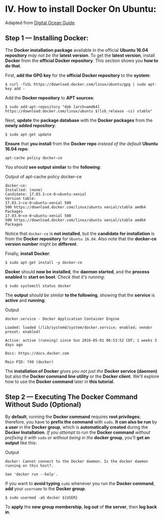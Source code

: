 # IV. How to install Docker On Ubuntu:

Adapted from [Digital Ocean Guide](https://www.digitalocean.com/community/tutorials/how-to-install-and-use-docker-on-ubuntu-16-04).

## Step 1 — Installing Docker:

The **Docker installation package** available in the official **Ubuntu 16.04 repository** *may not be the* **latest version**. To get the **latest version**, install **Docker** from the **official Docker repository**. This section shows you **how to do that**.

First, **add the GPG key** for the **official Docker repository** to the **system**:

```shell
$ curl -fsSL https://download.docker.com/linux/ubuntu/gpg | sudo apt-key add -
```

Add the **Docker repository** to **APT sources**:

```shell
$ sudo add-apt-repository "deb [arch=amd64] https://download.docker.com/linux/ubuntu $(lsb_release -cs) stable"
```

Next, **update** the **package database** with the **Docker packages** from the **newly added repository**:

```shell
$ sudo apt-get update
```

**Ensure** that **you install** from the **Docker repo** *instead of the default* **Ubuntu 16.04 repo**:

```shell
apt-cache policy docker-ce
```

You should **see output similar** to the **following**:

Output of apt-cache policy docker-ce

```shell
docker-ce:
Installed: (none)
Candidate: 17.03.1~ce-0~ubuntu-xenial
Version table:
17.03.1~ce-0~ubuntu-xenial 500
500 https://download.docker.com/linux/ubuntu xenial/stable amd64 Packages
17.03.0~ce-0~ubuntu-xenial 500
500 https://download.docker.com/linux/ubuntu xenial/stable amd64 Packages
```

Notice that `docker-ce` is **not installed**, but the **candidate for installation** is from the **Docker repository** for `Ubuntu 16.04`. Also note that the **docker-ce version number** might be **different**.

Finally, **install Docker**:

```shell
$ sudo apt-get install -y docker-ce
```

**Docker** should **now be installed**, the **daemon started**, and the **process enabled** to **start on boot**. *Check that it's running*:

```shell
$ sudo systemctl status docker
```

The **output** *should be similar* **to the following**, showing that the **service** is **active** and **running**:

Output

```shell
docker.service - Docker Application Container Engine

Loaded: loaded (/lib/systemd/system/docker.service; enabled; vendor preset: enabled)

Active: active (running) since Sun 2016-05-01 06:53:52 CDT; 1 weeks 3 days ago

Docs: https://docs.docker.com

Main PID: 749 (docker)
```

The **installation of Docker** *gives you not just the* **Docker service (daemon)** but also the **Docker command line utility** or the **Docker client**. We'll explore how to use the **Docker command** later in **this tutorial**.

## Step 2 — Executing The Docker Command Without Sudo (Optional) ##

By **default**, running the **Docker command** requires **root privileges**; therefore, you have to **prefix the command** with `sudo`. **It can also be run** by **a user** in the **Docker group**, which is **automatically created** during the **Docker Installation**. *If you attempt to run* the **Docker command** *without prefixing it with* `sudo` *or without being in the* **docker group**, you'll **get an output** like this:

Output

```shell
docker: Cannot connect to the Docker daemon. Is the docker daemon running on this host?.

See 'docker run --help'.
```

If you want to **avoid typing** `sudo` whenever you run the **Docker command**, **add** your `username` to the **Docker group**:

```shell
$ sudo usermod -aG docker ${USER}
```

To **apply** the **new group membership**, **log out** of **the server**, then **log back in**.
